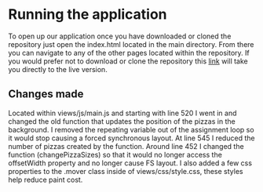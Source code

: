 # Running the application

To open up our application once you have downloaded or cloned the repository just open the index.html located in the main directory.
From there you can navigate to any of the other pages located within the repository. If you would prefer not to download or clone the repository
this [link](http://tmurph850.github.io/project-4/) will take you directly to the live version.


## Changes made
Located within views/js/main.js and starting with line 520 I went in and changed the old function that updates the position of the pizzas
in the background. I removed the repeating variable out of the assignment loop so it would stop causing a forced synchronous layout. At line 545
I reduced the number of pizzas created by the function. Around line 452 I changed the function (changePizzaSizes) so that it would no longer access
the offsetWidth property and no longer cause FS layout.
I also added a few css properties to the .mover class inside of views/css/style.css, these styles help reduce paint cost.
